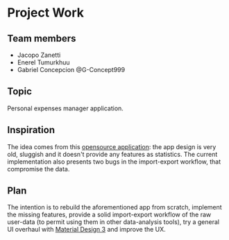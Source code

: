 # Project Work

## Team members

- Jacopo Zanetti
- Enerel Tumurkhuu
- Gabriel Concepcion @G-Concept999

## Topic

Personal expenses manager application.

## Inspiration

The idea comes from this [opensource application](https://github.com/SecUSo/privacy-friendly-finance-manager): the app design is very old, sluggish and it doesn't provide any features as statistics. The current implementation also presents two bugs in the import-export workflow, that compromise the data.

## Plan

The intention is to rebuild the aforementioned app from scratch, implement the missing features, provide a solid import-export workflow of the raw user-data (to permit using them in other data-analysis tools), try a general UI overhaul with [Material Design 3](https://m3.material.io/) and improve the UX.
